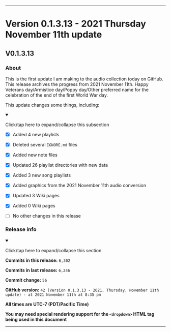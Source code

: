 ***

# Version 0.1.3.13 - 2021 Thursday November 11th update

## V0.1.3.13

### About

This is the first update I am making to the audio collection today on GitHub. This release archives the progress from 2021 November 11th. Happy Veterans day/Armistice day/Poppy day/Other preferred name for the celebration of the end of the first World War day.

This update changes some things, including:

<details open><summary><p>Click/tap here to expand/collapse this subsection</p></summary>

- [x] Added 4 new playlists

- [x] Deleted several `IGNORE.md` files

- [x] Added new note files

- [x] Updated 26 playlist directories with new data

- [x] Added 3 new song playlists

- [x] Added graphics from the 2021 November 11th audio conversion

- [x] Updated 3 Wiki pages

- [x] Added 0 Wiki pages

- [ ] No other changes in this release

</details>

### Release info

<details open><summary><p>Click/tap here to expand/collapse this section</p></summary>

**Commits in this release:** `6,302`

**Commits in last release:** `6,246`

**Commit change:** `56`

**GitHub version:** `42 (Version 0.1.3.13 - 2021, Thursday, November 11th update) - at 2021 November 11th at 8:35 pm`

**All times are UTC-7 (PDT/Pacific Time)**

**You may need special rendering support for the `<dropdown>` HTML tag being used in this document**

</details>

***
